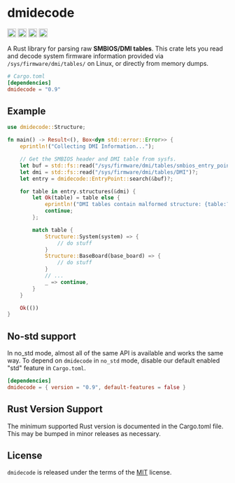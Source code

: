 # dmidecode

[<img alt="github" src="https://img.shields.io/badge/github-jcreekmore/dmidecode-8da0cb?style=for-the-badge&labelColor=555555&logo=github" height="20">](https://github.com/jcreekmore/dmidecode)
[<img alt="crates.io" src="https://img.shields.io/crates/v/dmidecode.svg?style=for-the-badge&color=fc8d62&logo=rust" height="20">](https://crates.io/crates/dmidecode)
[<img alt="docs.rs" src="https://img.shields.io/badge/docs.rs-dmidecode-66c2a5?style=for-the-badge&labelColor=555555&logo=docs.rs" height="20">](https://docs.rs/dmidecode)
[<img alt="build status" src="https://img.shields.io/github/actions/workflow/status/jcreekmore/dmidecode/ci.yml?branch=master&style=for-the-badge" height="20">](https://github.com/jcreekmore/dmidecode/actions?query=branch%3Amaster)

A Rust library for parsing raw **SMBIOS/DMI tables**. This crate lets you read and decode system firmware information provided via `/sys/firmware/dmi/tables/` on Linux, or directly from memory dumps.

```toml
# Cargo.toml
[dependencies]
dmidecode = "0.9"
```

## Example

```rust
use dmidecode::Structure;

fn main() -> Result<(), Box<dyn std::error::Error>> {
    eprintln!("Collecting DMI Information...");

    // Get the SMBIOS header and DMI table from sysfs.
    let buf = std::fs::read("/sys/firmware/dmi/tables/smbios_entry_point")?;
    let dmi = std::fs::read("/sys/firmware/dmi/tables/DMI")?;
    let entry = dmidecode::EntryPoint::search(&buf)?;

    for table in entry.structures(&dmi) {
        let Ok(table) = table else {
            eprintln!("DMI tables contain malformed structure: {table:?}");
            continue;
        };

        match table {
            Structure::System(system) => {
                // do stuff
            }
            Structure::BaseBoard(base_board) => {
                // do stuff
            }
            // ...
            _ => continue,
        }
    }

    Ok(())
}
```


## No-std support

In no_std mode, almost all of the same API is available and works the same way.
To depend on `dmidecode` in `no_std` mode, disable our default enabled "std" feature in
`Cargo.toml`.

```toml
[dependencies]
dmidecode = { version = "0.9", default-features = false }
```

## Rust Version Support
The minimum supported Rust version is documented in the Cargo.toml file. This may be bumped in minor releases as necessary.

## License

`dmidecode` is released under the terms of the [MIT](./LICENSE) license.
